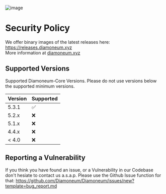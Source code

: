 ![image](http://diamoneum.xyz/wp-content/uploads/2020/10/Diamoneum-Logo-Example-1-1.png)

# Security Policy
We offer binary images of the latest releases here: https://releases.diamoneum.xyz    
More information at [diamoneum.xyz](https://diamoneum.xyz/)

## Supported Versions

Supported Diamoneum-Core Versions. Please do not use versions below the supported minimum versions.

| Version | Supported          |
| ------- | ------------------ |
| 5.3.1   | :white_check_mark: |
| 5.2.x   | :x:                |
| 5.1.x   | :x:                |
| 4.4.x   | :x:                |
| < 4.0   | :x:                |

## Reporting a Vulnerability

If you think you have found an issue, or a Vulnerability in our Codebase don't hesiate to contact us a.s.a.p.
Please use the Github Issue function for that: https://github.com/Diamoneum/Diamoneum/issues/new?template=bug_report.md
